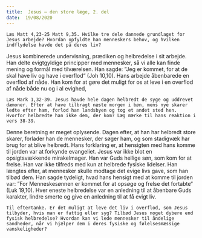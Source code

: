 ```yaml
---
title:  Jesus – den store læge, 2. del
date:  19/08/2020
---
```


`Læs Matt 4,23-25 Matt 9,35. Hvilke tre dele dannede grundlaget for Jesus arbejde? Hvordan opfyldte han menneskers behov, og hvilken indflydelse havde det på deres liv?`

Jesus kombinerede undervisning, prædiken og helbredelse i sit arbejde. Han delte evigtgyldige principper med mennesker, så vi alle kan finde mening og formål med tilværelsen. Han sagde: ”Jeg er kommet, for at de skal have liv og have i overflod“ (Joh 10,10). Hans arbejde åbenbarede en overflod af nåde. Han kom for at gøre det muligt for os at leve i en overflod af nåde både nu og i al evighed,

`Læs Mark 1,32-39. Jesus havde hele dagen helbredt de syge og uddrevet dæmoner. Efter at have tilbragt næste morgen i bøn, mens nye skarer ledte efter ham, forlod han landsbyen og tog et andet sted hen. Hvorfor helbredte han ikke dem, der kom? Læg mærke til hans reaktion i vers 38-39.`

Denne beretning er meget oplysende. Dagen efter, at han har helbredt store skarer, forlader han de mennesker, der søger ham, og som stadigvæk har brug for at blive helbredt. Hans forklaring er, at hensigten med hans komme til jorden var at forkynde evangeliet. Jesus var ikke blot en opsigtsvækkende mirakelmager. Han var Guds hellige søn, som kom for at frelse. Han var ikke tilfreds med kun at helbrede fysiske lidelser. Han længtes efter, at mennesker skulle modtage det evige livs gave, som han tilbød dem. Han sagde tydeligt, hvad hans hensigt med at komme til jorden var: ”For Menneskesønnen er kommet for at opsøge og frelse det fortabte“ (Luk 19,10). Hver eneste helbredelse var en anledning til at åbenbare Guds karakter, lindre smerte og give en anledning til at få evigt liv.

`Til eftertanke. Er det muligt at leve det liv i overflod, som Jesus tilbyder, hvis man er fattig eller syg? Tilbød Jesus noget dybere end fysisk helbredelse? Hvordan kan vi lede mennesker til åndelige sandheder, når vi hjælper dem i deres fysiske og følelsesmæssige vanskeligheder?`